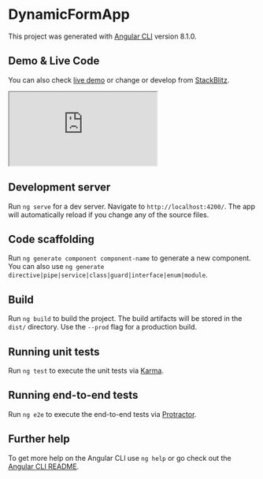 # DynamicFormApp

This project was generated with [Angular CLI](https://github.com/angular/angular-cli) version 8.1.0.

## Demo & Live Code

You can also check [live demo](https://github-htajgv.stackblitz.io/) or change or develop from [StackBlitz](https://stackblitz.com/edit/github-htajgv).


<iframe src="https://stackblitz.com/edit/github-htajgv?embed=1"></iframe>


## Development server

Run `ng serve` for a dev server. Navigate to `http://localhost:4200/`. The app will automatically reload if you change any of the source files.

## Code scaffolding

Run `ng generate component component-name` to generate a new component. You can also use `ng generate directive|pipe|service|class|guard|interface|enum|module`.

## Build

Run `ng build` to build the project. The build artifacts will be stored in the `dist/` directory. Use the `--prod` flag for a production build.

## Running unit tests

Run `ng test` to execute the unit tests via [Karma](https://karma-runner.github.io).

## Running end-to-end tests

Run `ng e2e` to execute the end-to-end tests via [Protractor](http://www.protractortest.org/).

## Further help

To get more help on the Angular CLI use `ng help` or go check out the [Angular CLI README](https://github.com/angular/angular-cli/blob/master/README.md).
